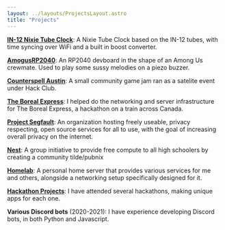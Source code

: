 ```yaml
---
layout: ../layouts/ProjectsLayout.astro
title: "Projects"
---
```


**[IN-12 Nixie Tube Clock](/posts/nixieclock)**: A Nixie Tube Clock based on the IN-12 tubes, with time syncing over WiFi and a built in boost converter.

**[AmogusRP2040](https://github.com/alx-alexpark/amogusrp2040)**: An RP2040 devboard in the shape of an Among Us crewmate. Used to play some sussy melodies on a piezo buzzer.

**[Counterspell Austin](https://counterspell.hackclub.com/austin)**: A small community game jam ran as a satelite event under Hack Club.

**[The Boreal Express](https://www.youtube.com/watch?v=hiG3fYq3xUU)**: I helped do the networking and server infrastructure for The Boreal Express, a hackathon on a train across Canada.

**[Project Segfault](https://projectsegfau.lt)**: An organization hosting freely useable, privacy respecting, open source services for all to use, with the goal of increasing overall privacy on the internet.

**[Nest](https://hackclub.app)**: A group initiative to provide free compute to all high schoolers by creating a community tilde/pubnix

**[Homelab](/posts/homelab)**: A personal home server that provides various services for me and others, alongside a networking setup specifically designed for it.

**[Hackathon Projects](https://devpost.com/parkalex)**: I have attended several hackathons, making unique apps for each one.

**Various Discord bots** (2020-2021): I have experience developing Discord bots, in both Python and Javascript.

